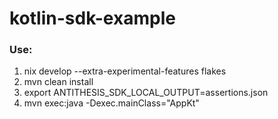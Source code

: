 # kotlin-sdk-example

### Use:
1) nix develop --extra-experimental-features flakes
2) mvn clean install
3) export ANTITHESIS_SDK_LOCAL_OUTPUT=assertions.json
4) mvn exec:java -Dexec.mainClass="AppKt"

